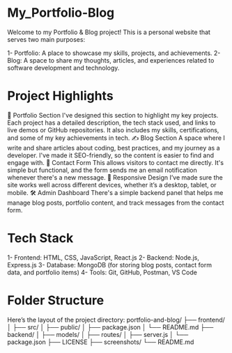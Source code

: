 # My_Portfolio-Blog
Welcome to my Portfolio & Blog project! This is a personal website that serves two main purposes:

1- Portfolio: A place to showcase my skills, projects, and achievements.
2- Blog: A space to share my thoughts, articles, and experiences related to software development and technology.

# Project Highlights
🎨 Portfolio Section
I've designed this section to highlight my key projects. Each project has a detailed description, the tech stack used, and links to live demos or GitHub repositories.
It also includes my skills, certifications, and some of my key achievements in tech.
✍️ Blog Section
A space where I write and share articles about coding, best practices, and my journey as a developer.
I've made it SEO-friendly, so the content is easier to find and engage with.
📩 Contact Form
This allows visitors to contact me directly. It's simple but functional, and the form sends me an email notification whenever there's a new message.
📱 Responsive Design
I’ve made sure the site works well across different devices, whether it’s a desktop, tablet, or mobile.
🛠 Admin Dashboard
There's a simple backend panel that helps me manage blog posts, portfolio content, and track messages from the contact form.

# Tech Stack
1- Frontend:
   HTML, CSS, JavaScript, React.js
2- Backend:
   Node.js, Express.js
3- Database:
   MongoDB (for storing blog posts, contact form data, and portfolio items)
4- Tools:
   Git, GitHub, Postman, VS Code

# Folder Structure
Here’s the layout of the project directory:
portfolio-and-blog/
├── frontend/
│   ├── src/
│   ├── public/
│   ├── package.json
│   └── README.md
├── backend/
│   ├── models/
│   ├── routes/
│   ├── server.js
│   └── package.json
├── LICENSE
├── screenshots/
└── README.md




